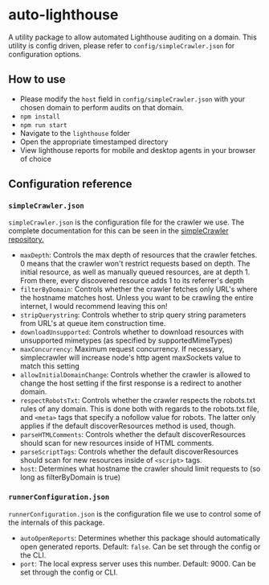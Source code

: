# auto-lighthouse

A utility package to allow automated Lighthouse auditing on a domain.
This utility is config driven, please refer to `config/simpleCrawler.json` for configuration options.

## How to use

* Please modify the `host` field in `config/simpleCrawler.json` with your chosen domain to perform audits on that domain.
* `npm install`
* `npm run start`
* Navigate to the `lighthouse` folder
* Open the appropriate timestamped directory
* View lighthouse reports for mobile and desktop agents in your browser of choice

## Configuration reference
### `simpleCrawler.json`
 `simpleCrawler.json` is the configuration file for the crawler we use.
 The complete documentation for this can be seen in the [simpleCrawler repository.](https://github.com/simplecrawler/simplecrawler#configuration)

 * `maxDepth`: Controls the max depth of resources that the crawler fetches. 0 means that the crawler won't restrict requests based on depth. The initial resource, as well as manually queued resources, are at depth 1. From there, every discovered resource adds 1 to its referrer's depth
 * `filterByDomain`: Controls whether the crawler fetches only URL's where the hostname matches host. Unless you want to be crawling the entire internet, I would recommend leaving this on!
 * `stripQuerystring`: Controls whether to strip query string parameters from URL's at queue item construction time.
 * `downloadUnsupported`: Controls whether to download resources with unsupported mimetypes (as specified by supportedMimeTypes)
 * `maxConcurrency`: Maximum request concurrency. If necessary, simplecrawler will increase node's http agent maxSockets value to match this setting
 * `allowInitialDomainChange`: Controls whether the crawler is allowed to change the host setting if the first response is a redirect to another domain.
 * `respectRobotsTxt`: Controls whether the crawler respects the robots.txt rules of any domain. This is done both with regards to the robots.txt file, and `<meta>` tags that specify a nofollow value for robots. The latter only applies if the default discoverResources method is used, though.
 * `parseHTMLComments`: Controls whether the default discoverResources should scan for new resources inside of HTML comments.
 * `parseScriptTags`: Controls whether the default discoverResources should scan for new resources inside of `<script>` tags.
 * `host`: Determines what hostname the crawler should limit requests to (so long as filterByDomain is true)
 ### `runnerConfiguration.json`
 `runnerConfiguration.json` is the configuration file we use to control some of the internals of this package.
 * `autoOpenReports`: Determines whether this package should automatically open generated reports. Default: `false`. Can be set through the config or the CLI.
 * `port`: The local express server uses this number. Default: 9000. Can be set through the config or CLI.